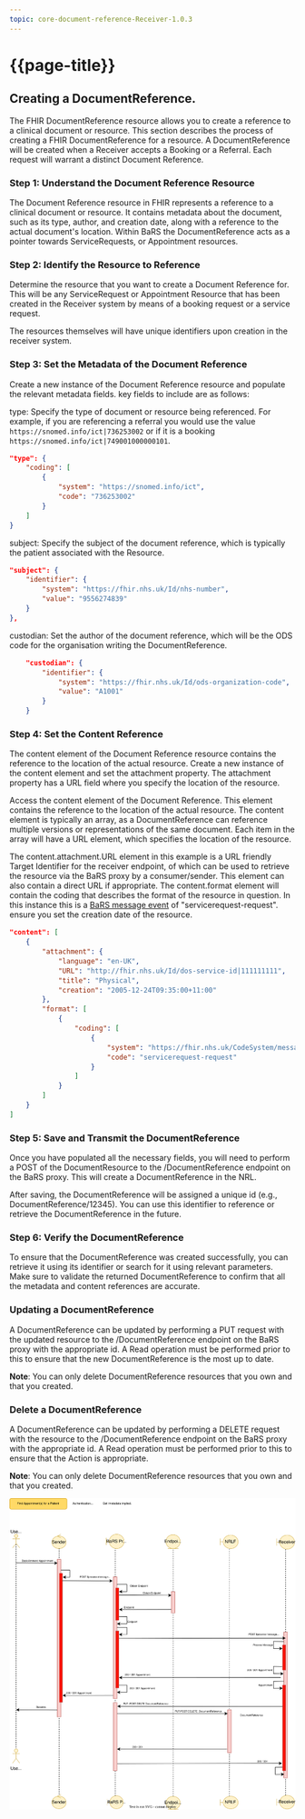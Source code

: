```yaml
---
topic: core-document-reference-Receiver-1.0.3
---
```


# {{page-title}}

## Creating a DocumentReference.

The FHIR DocumentReference resource allows you to create a reference to a clinical document or resource. This section describes the process of creating a FHIR DocumentReference for a resource. A DocumentReference will be created when a Receiver accepts a Booking or a Referral. Each request will warrant a distinct Document Reference.

### Step 1: Understand the Document Reference Resource
The Document Reference resource in FHIR represents a reference to a clinical document or resource. It contains metadata about the document, such as its type, author, and creation date, along with a reference to the actual document's location. Within BaRS the DocumentReference acts as a pointer towards ServiceRequests, or Appointment resources.

### Step 2: Identify the Resource to Reference
Determine the resource that you want to create a Document Reference for. This will be any ServiceRequest or Appointment Resource that has been created in the Receiver system by means of a booking request or a service request.

The resources themselves will have unique identifiers upon creation in the receiver system.

### Step 3: Set the Metadata of the Document Reference
Create a new instance of the Document Reference resource and populate the relevant metadata fields. key fields to include are as follows:

type: Specify the type of document or resource being referenced. For example, if you are referencing a referral you would use the value `https://snomed.info/ict|736253002` or if it is a booking `https://snomed.info/ict|749001000000101`.

```json
"type": {
	"coding": [
		{
			"system": "https://snomed.info/ict",
			"code": "736253002"
		}
	]
}
```

subject: Specify the subject of the document reference, which is typically the patient associated with the Resource.
```json
"subject": {
	"identifier": {
		"system": "https://fhir.nhs.uk/Id/nhs-number",
		"value": "9556274839"
	}
},
```

custodian: Set the author of the document reference, which will be the ODS code for the organisation writing the DocumentReference.
```json
	"custodian": {
		"identifier": {
			"system": "https://fhir.nhs.uk/Id/ods-organization-code",
			"value": "A1001"
		}
	}
```


### Step 4: Set the Content Reference
The content element of the Document Reference resource contains the reference to the location of the actual resource. Create a new instance of the content element and set the attachment property. The attachment property has a URL field where you specify the location of the resource.

Access the content element of the Document Reference. This element contains the reference to the location of the actual resource. The content element is typically an array, as a DocumentReference can reference multiple versions or representations of the same document. Each item in the array will have a URL element, which specifies the location of the resource.

The content.attachment.URL element in this example is a URL friendly Target Identifier for the receiver endpoint, of which can be used to retrieve the resource via the BaRS proxy by a consumer/sender. This element can also contain a direct URL if appropriate.
The content.format element will contain the coding that describes the format of the resource in question. In this instance this is a [BaRS message event](https://simplifier.net/nhsbookingandreferrals/message-events-bars) of "servicerequest-request". ensure you set the creation date of the resource.

```json
"content": [
	{
		"attachment": {
			"language": "en-UK",
			"URL": "http://fhir.nhs.uk/Id/dos-service-id|111111111",
			"title": "Physical",
			"creation": "2005-12-24T09:35:00+11:00"
		},
		"format": [
			{
				"coding": [
					{
						"system": "https://fhir.nhs.uk/CodeSystem/message-events-bars",
						"code": "servicerequest-request"
					}
				]
			}
		]
	}
]
```
### Step 5: Save and Transmit the DocumentReference
Once you have populated all the necessary fields, you will need to perform a POST of the DocumentResource to the /DocumentReference endpoint on the BaRS proxy. This will create a DocumentReference in the NRL.

After saving, the DocumentReference will be assigned a unique id (e.g., DocumentReference/12345). You can use this identifier to reference or retrieve the DocumentReference in the future.

### Step 6: Verify the DocumentReference
To ensure that the DocumentReference was created successfully, you can retrieve it using its identifier or search for it using relevant parameters. Make sure to validate the returned DocumentReference to confirm that all the metadata and content references are accurate.

### Updating a DocumentReference
A DocumentReference can be updated by performing a PUT request with the updated resource to the /DocumentReference endpoint on the BaRS proxy with the appropriate id. A Read operation must be performed prior to this to ensure that the new DocumentReference is the most up to date.

**Note**: You can only delete DocumentReference resources that you own and that you created.

### Delete a DocumentReference
A DocumentReference can be updated by performing a DELETE request with the resource to the /DocumentReference endpoint on the BaRS proxy with the appropriate id. A Read operation must be performed prior to this to ensure that the Action is appropriate.

**Note**: You can only delete DocumentReference resources that you own and that you created.

<a href="https://raw.githubusercontent.com/NHSDigital/booking-and-referral-media/master/src/images/DocumentReference/BaRS_NRL_Write_Sequence-1.1.0.svg" target="_blank">
<img src="https://raw.githubusercontent.com/NHSDigital/booking-and-referral-media/master/src/images/DocumentReference/BaRS_NRL_Write_Sequence-1.1.0.svg" ></img>

